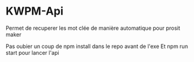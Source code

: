 # KWPM-Api
Permet de recuperer les mot clée de manière automatique pour prosit maker

Pas oubier un coup de npm install dans le repo avant de l'exe 
Et npm run start pour lancer l'api
